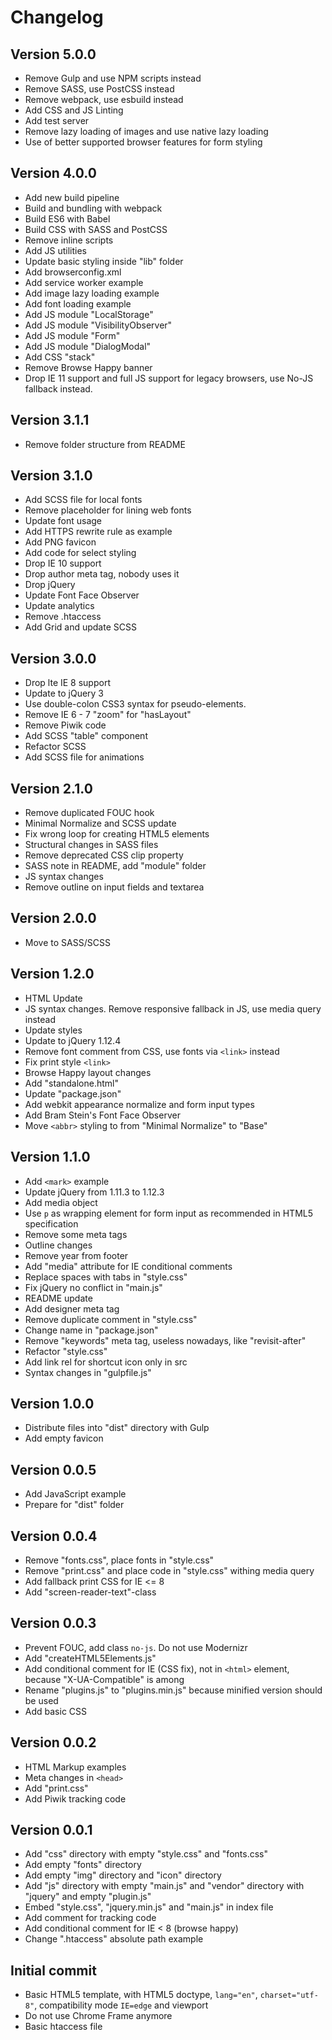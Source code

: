 # Changelog

## Version 5.0.0

* Remove Gulp and use NPM scripts instead
* Remove SASS, use PostCSS instead
* Remove webpack, use esbuild instead
* Add CSS and JS Linting
* Add test server
* Remove lazy loading of images and use native lazy loading
* Use of better supported browser features for form styling


## Version 4.0.0

* Add new build pipeline
* Build and bundling with webpack
* Build ES6 with Babel
* Build CSS with SASS and PostCSS
* Remove inline scripts
* Add JS utilities
* Update basic styling inside "lib" folder
* Add browserconfig.xml
* Add service worker example
* Add image lazy loading example
* Add font loading example
* Add JS module "LocalStorage"
* Add JS module "VisibilityObserver"
* Add JS module "Form"
* Add JS module "DialogModal"
* Add CSS "stack"
* Remove Browse Happy banner
* Drop IE 11 support and full JS support for legacy browsers,
  use No-JS fallback instead.


## Version 3.1.1

* Remove folder structure from README


## Version 3.1.0

* Add SCSS file for local fonts
* Remove placeholder for lining web fonts
* Update font usage
* Add HTTPS rewrite rule as example
* Add PNG favicon
* Add code for select styling
* Drop IE 10 support
* Drop author meta tag, nobody uses it
* Drop jQuery
* Update Font Face Observer
* Update analytics
* Remove .htaccess
* Add Grid and update SCSS


## Version 3.0.0

* Drop lte IE 8 support
* Update to jQuery 3
* Use double-colon CSS3 syntax for pseudo-elements.
* Remove IE 6 - 7 "zoom" for "hasLayout"
* Remove Piwik code
* Add SCSS "table" component
* Refactor SCSS
* Add SCSS file for animations


## Version 2.1.0

* Remove duplicated FOUC hook
* Minimal Normalize and SCSS update
* Fix wrong loop for creating HTML5 elements
* Structural changes in SASS files
* Remove deprecated CSS clip property
* SASS note in README, add "module" folder
* JS syntax changes
* Remove outline on input fields and textarea


## Version 2.0.0

* Move to SASS/SCSS


## Version 1.2.0

* HTML Update
* JS syntax changes. Remove responsive fallback in JS, use media query instead
* Update styles
* Update to jQuery 1.12.4
* Remove font comment from CSS, use fonts via `<link>` instead
* Fix print style `<link>`
* Browse Happy layout changes
* Add "standalone.html"
* Update "package.json"
* Add webkit appearance normalize and form input types
* Add Bram Stein's Font Face Observer
* Move `<abbr>` styling to from "Minimal Normalize" to "Base"


## Version 1.1.0

* Add `<mark>` example
* Update jQuery from 1.11.3 to 1.12.3
* Add media object
* Use `p` as wrapping element for form input as recommended in HTML5 specification
* Remove some meta tags
* Outline changes
* Remove year from footer
* Add "media" attribute for IE conditional comments
* Replace spaces with tabs in "style.css"
* Fix jQuery no conflict in "main.js"
* README update
* Add designer meta tag
* Remove duplicate comment in "style.css"
* Change name in "package.json"
* Remove "keywords" meta tag, useless nowadays, like "revisit-after"
* Refactor "style.css"
* Add link rel for shortcut icon only in src
* Syntax changes in "gulpfile.js"


## Version 1.0.0

* Distribute files into "dist" directory with Gulp
* Add empty favicon


## Version 0.0.5

* Add JavaScript example
* Prepare for "dist" folder


## Version 0.0.4

* Remove "fonts.css", place fonts in "style.css"
* Remove "print.css" and place code in "style.css" withing media query
* Add fallback print CSS for IE <= 8
* Add "screen-reader-text"-class


## Version 0.0.3

* Prevent FOUC, add class `no-js`. Do not use Modernizr
* Add "createHTML5Elements.js"
* Add conditional comment for IE (CSS fix), not in `<html>` element,
  because "X-UA-Compatible" is among
* Rename "plugins.js" to "plugins.min.js" because minified version 
  should be used
* Add basic CSS


## Version 0.0.2

* HTML Markup examples
* Meta changes in `<head>`
* Add "print.css"
* Add Piwik tracking code


## Version 0.0.1

* Add "css" directory with empty "style.css" and "fonts.css"
* Add empty "fonts" directory
* Add empty "img" directory and "icon" directory
* Add "js" directory with empty "main.js" and "vendor" directory
  with "jquery" and empty "plugin.js"
* Embed "style.css", "jquery.min.js" and "main.js" in index file
* Add comment for tracking code
* Add conditional comment for IE < 8 (browse happy)
* Change ".htaccess" absolute path example


## Initial commit

* Basic HTML5 template, with HTML5 doctype, `lang="en"`, `charset="utf-8"`, 
  compatibility mode `IE=edge` and viewport
* Do not use Chrome Frame anymore
* Basic htaccess file
